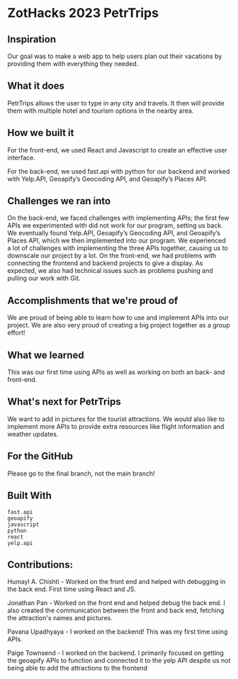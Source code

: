 # ZotHacks 2023 PetrTrips 


## Inspiration

Our goal was to make a web app to help users plan out their vacations by providing them with everything they needed.

## What it does

PetrTrips allows the user to type in any city and travels. It then will provide them with multiple hotel and tourism options in the nearby area.

## How we built it

For the front-end, we used React and Javascript to create an effective user interface.

For the back-end, we used fast.api with python for our backend and worked with Yelp.API, Geoapify’s Geocoding API, and Geoapify’s Places API.

## Challenges we ran into

On the back-end, we faced challenges with implementing APIs; the first few APIs we experimented with did not work for our program, setting us back. We eventually found Yelp.API, Geoapify’s Geocoding API, and Geoapify’s Places API, which we then implemented into our program. We experienced a lot of challenges with implementing the three APIs together, causing us to downscale our project by a lot. On the front-end, we had problems with connecting the frontend and backend projects to give a display. As expected, we also had technical issues such as problems pushing and pulling our work with Git.

## Accomplishments that we're proud of

We are proud of being able to learn how to use and implement APIs into our project. We are also very proud of creating a big project together as a group effort!

## What we learned

This was our first time using APIs as well as working on both an back- and front-end.

## What's next for PetrTrips

We want to add in pictures for the tourist attractions. We would also like to implement more APIs to provide extra resources like flight information and weather updates.

## For the GitHub

Please go to the final branch, not the main branch!

## Built With

    fast.api
    geoapify
    javascript
    python
    react
    yelp.api

## Contributions:

Humayl A. Chishti - Worked on the front end and helped with debugging in the back end. First time using React and JS.

Jonathan Pan - Worked on the front end and helped debug the back end. I also created the communication between the front and back end, fetching the attraction's names and pictures.

Pavana Upadhyaya - I worked on the backend! This was my first time using APIs.

Paige Townsend - I worked on the backend. I primarily focused on getting the geoapify APIs to function and connected it to the yelp API despite us not being able to add the attractions to the frontend
